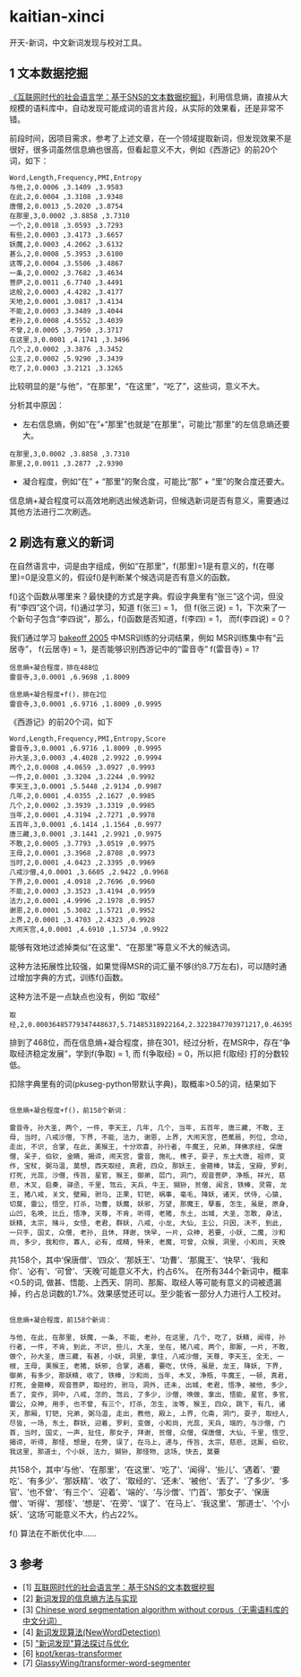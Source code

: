 # kaitian-xinci
开天-新词，中文新词发现与校对工具。

## 1 文本数据挖掘
[《互联网时代的社会语言学：基于SNS的文本数据挖掘》](http://www.matrix67.com/blog/archives/5044)，利用信息熵，直接从大规模的语料库中，自动发现可能成词的语言片段，从实际的效果看，还是非常不错。

前段时间，因项目需求，参考了上述文章，在一个领域提取新词，但发现效果不是很好，很多词虽然信息熵也很高，但看起意义不大，例如《西游记》的前20个词，如下：

```
Word,Length,Frequency,PMI,Entropy
与他,2,0.0006 ,3.1409 ,3.9583 
在此,2,0.0004 ,3.3108 ,3.9348 
唐僧,2,0.0013 ,5.2020 ,3.8754 
在那里,3,0.0002 ,3.8858 ,3.7310 
一个,2,0.0018 ,3.0593 ,3.7293 
有些,2,0.0003 ,3.4173 ,3.6657 
妖魔,2,0.0003 ,4.2062 ,3.6132 
甚么,2,0.0008 ,5.3953 ,3.6100 
这等,2,0.0004 ,3.5506 ,3.4867 
一条,2,0.0002 ,3.7682 ,3.4634 
菩萨,2,0.0011 ,6.7740 ,3.4491 
这般,2,0.0003 ,4.4282 ,3.4177 
天地,2,0.0001 ,3.0817 ,3.4134 
不能,2,0.0003 ,3.3489 ,3.4044 
老孙,2,0.0008 ,4.5552 ,3.4039 
不曾,2,0.0005 ,3.7950 ,3.3717 
在这里,3,0.0001 ,4.1741 ,3.3496 
几个,2,0.0002 ,3.3876 ,3.3452 
公主,2,0.0002 ,5.9290 ,3.3439 
吃了,2,0.0003 ,3.2121 ,3.3265 
```

比较明显的是“与他”，“在那里”，“在这里”，“吃了”，这些词，意义不大。

分析其中原因：
- 左右信息熵，例如“在”+“那里”也就是“在那里”，可能比“那里”的左信息熵还要大。

```
在那里,3,0.0002 ,3.8858 ,3.7310 
那里,2,0.0011 ,3.2877 ,2.9390
```

- 凝合程度，例如“在” + “那里”的聚合度，可能比“那” + “里”的聚合度还要大。

信息熵+凝合程度可以高效地刷选出候选新词，但候选新词是否有意义，需要通过其他方法进行二次刷选。

## 2 刷选有意义的新词
在自然语言中，词是由字组成，例如“在那里”，f(那里)=1是有意义的，f(在哪里)=0是没意义的，假设f()是判断某个候选词是否有意义的函数。

f()这个函数从哪里来？最快捷的方式是字典。假设字典里有“张三”这个词，但没有“李四”这个词，f()通过学习，知道 f(张三) = 1， 但 f(张三说) = 1，下次来了一个新句子包含“李四说”，那么，f()函数是否知道，f(李四) = 1， 而f(李四说) = 0？

我们通过学习 [bakeoff 2005](http://sighan.cs.uchicago.edu/bakeoff2005/) 中MSR训练的分词结果，例如 MSR训练集中有“云居寺”， f(云居寺) = 1，是否能够识别西游记中的“雷音寺” f(雷音寺) = 1?

```
信息熵+凝合程度，排在488位
雷音寺,3,0.0001 ,6.9698 ,1.8009
```

```
信息熵+凝合程度+f()，排在2位
雷音寺,3,0.0001 ,6.9716 ,1.8009 ,0.9995
```

《西游记》的前20个词，如下

```
Word,Length,Frequency,PMI,Entropy,Score
雷音寺,3,0.0001 ,6.9716 ,1.8009 ,0.9995 
孙大圣,3,0.0003 ,4.4028 ,2.9922 ,0.9994 
两个,2,0.0008 ,4.0659 ,3.0927 ,0.9993 
一件,2,0.0001 ,3.3204 ,3.2244 ,0.9992 
李天王,3,0.0001 ,5.5448 ,2.9134 ,0.9987 
几年,2,0.0001 ,4.0355 ,2.1627 ,0.9985 
几个,2,0.0002 ,3.3939 ,3.3319 ,0.9985 
当年,2,0.0001 ,4.3194 ,2.7271 ,0.9978 
五百年,3,0.0001 ,6.1414 ,1.1564 ,0.9977 
唐三藏,3,0.0001 ,3.1441 ,2.9921 ,0.9975 
不敢,2,0.0005 ,3.7793 ,3.0519 ,0.9975 
王母,2,0.0001 ,3.3968 ,2.8708 ,0.9973 
当时,2,0.0001 ,4.0423 ,2.3395 ,0.9969 
八戒沙僧,4,0.0001 ,3.6605 ,2.9422 ,0.9968 
下界,2,0.0001 ,4.0918 ,2.7696 ,0.9960 
不能,2,0.0003 ,3.3523 ,3.4194 ,0.9959 
法力,2,0.0001 ,4.9996 ,2.1978 ,0.9957 
谢恩,2,0.0001 ,5.3082 ,1.5721 ,0.9952 
上界,2,0.0001 ,3.4703 ,2.4323 ,0.9928 
大闹天宫,4,0.0001 ,4.6910 ,1.5734 ,0.9922 
```

能够有效地过滤掉类似“在这里”、“在那里”等意义不大的候选词。

这种方法拓展性比较强，如果觉得MSR的词汇量不够(约8.7万左右)，可以随时通过增加字典的方式，训练f()函数。

这种方法不是一点缺点也没有，例如 “取经”

```
取经,2,0.00036485779347448637,5.71485318922164,2.3223847703971217,0.4639596939086914
```

排到了468位，而在信息熵+凝合程度，排在301，经过分析，在MSR中，存在“争取经济稳定发展”，学到f(争取) = 1, 而 f(争取经) = 0，所以把 f(取经) 打的分数较低。

扣除字典里有的词(pkuseg-python带默认字典)，取概率>0.5的词，结果如下

```

信息熵+凝合程度+f()，前158个新词：

雷音寺, 孙大圣, 两个, 一件, 李天王, 几年, 几个, 当年, 五百年, 唐三藏, 不敢, 王母, 当时, 八戒沙僧, 下界, 不能, 法力, 谢恩, 上界, 大闹天宫, 芭蕉扇, 列位, 念动, 走出, 不识, 合掌, 在此, 美猴王, 十分欢喜, 孙行者, 牛魔王, 兄弟, 拜佛求经, 保唐僧, 呆子, 伯钦, 金睛, 揭谛, 闹天宫, 雷音, 施礼, 樵子, 耍子, 东土大唐, 祖师, 变作, 宝杖, 弼马温, 莫想, 西天取经, 真君, 四众, 那妖王, 金箍棒, 钵盂, 宝殿, 罗刹, 打死, 光蕊, 沙僧, 传旨, 星官, 猴王, 御弟, 层门, 洞门, 观音菩萨, 净瓶, 祥光, 慈悲, 木叉, 启奏, 驿丞, 千里, 驾云, 天兵, 牛王, 猢狲, 贫僧, 闻言, 铁棒, 灵霄, 龙王, 猪八戒, 关文, 壁厢, 驸马, 正果, 钉钯, 祸事, 毫毛, 降妖, 诸天, 伏侍, 心猿, 切莫, 雷公, 悟空, 打杀, 功曹, 妖魔, 妖邪, 万望, 那魔王, 孽畜, 怎生, 虽是, 原身, 山凹, 名唤, 比丘, 悟净, 天尊, 不肯, 听得, 老猪, 东土, 出城, 大圣, 怎敢, 身法, 妖精, 太宗, 赌斗, 女怪, 老君, 群妖, 八戒, 小龙, 大仙, 主公, 只因, 决不, 到此, 一只手, 国丈, 众僧, 老孙, 且休, 拜谢, 快早, 一片, 众神, 若要, 小妖, 二魔, 沙和尚, 多少, 我和你, 寡人, 必有, 成精, 特来, 老魔, 可曾, 众猴, 洞里, 小和尚, 天晚
```

共158个，其中‘保唐僧’、‘四众’、‘那妖王’、‘功曹’、‘那魔王’、‘快早’、‘我和你’、‘必有’、‘可曾’、‘天晚’可能意义不大，约占6%。
在所有344个新词中，概率<0.5的词, 做甚、悟能、上西天、阴司、那厮、取经人等可能有意义的词被遗漏掉，约占总词数的1.7%。效果感觉还可以。至少能省一部分人力进行人工校对。


```

信息熵+凝合程度，前158个新词：

与他, 在此, 在那里, 妖魔, 一条, 不能, 老孙, 在这里, 几个, 吃了, 妖精, 闻得, 孙行者, 一件, 不肯, 到此, 不识, 些儿, 大圣, 坐在, 猪八戒, 两个, 那厮, 一片, 不敢, 做个, 孙大圣, 唐三藏, 有甚, 小妖, 洞里, 拿住, 八戒沙僧, 天尊, 李天王, 全无, 一根, 王母, 美猴王, 老猪, 妖邪, 合掌, 遇着, 要吃, 伏侍, 虽是, 龙王, 降妖, 下界, 御弟, 有多少, 那妖精, 收了, 铁棒, 沙和尚, 当年, 木叉, 净瓶, 牛魔王, 一顿, 真君, 打死, 金箍棒, 观音菩萨, 取经的, 驸马, 洞外, 还未, 出城, 老君, 悟净, 被他, 多少, 丢了, 变作, 洞中, 八戒, 怎的, 驾云, 了多少, 沙僧, 唤做, 拿出, 悟能, 星官, 多官, 雷公, 众神, 用手, 也不曾, 有三个, 打杀, 怎生, 汝等, 猴王, 四众, 跳下, 有几, 诸天, 那厢, 钉钯, 兄弟, 弼马温, 走出, 教他, 殿上, 上界, 化斋, 洞门, 耍子, 取经人, 尽皆, 一场, 东土, 群妖, 迎着, 罗刹, 变做, 小和尚, 光蕊, 天兵, 端的, 与沙僧, 门首, 当时, 国丈, 一声, 扯住, 那女子, 拜谢, 贫僧, 众僧, 保唐僧, 大仙, 千里, 悟空, 揭谛, 听得, 那怪, 想是, 在旁, 误了, 在马上, 递与, 传旨, 太宗, 慈悲, 这厮, 伯钦, 我这里, 那道士, 个小妖, 法力, 猢狲, 那怪物, 这场, 快去, 莫要
```
共158个，其中‘与他’、‘在那里’，‘在这里’、‘吃了’、‘闻得’、‘些儿’、‘遇着’、‘要吃’、‘有多少’、‘那妖精’、‘收了’、‘取经的’、‘还未’、‘被他’、‘丢了’、‘了多少’、‘多官’、‘也不曾’、‘有三个’、‘迎着’、‘端的’、‘与沙僧’、‘门首’、‘那女子’、‘保唐僧’、‘听得’、‘那怪’、‘想是’、‘在旁’、‘误了’、‘在马上’、‘我这里’、‘那道士’、‘个小妖’、‘这场’可能意义不大，约占22%。

f() 算法在不断优化中......
 
## 3 参考
- [1] [互联网时代的社会语言学：基于SNS的文本数据挖掘](http://www.matrix67.com/blog/archives/5044)
- [2] [新词发现的信息熵方法与实现](https://kexue.fm/archives/3491)
- [3] [Chinese word segmentation algorithm without corpus（无需语料库的中文分词） ](https://github.com/Moonshile/ChineseWordSegmentation)
- [4] [新词发现算法(NewWordDetection) ](https://github.com/xylander23/New-Word-Detection)
- [5] ["新词发现"算法探讨与优化](https://zhuanlan.zhihu.com/p/80385615)
- [6] [kpot/keras-transformer](https://github.com/kpot/keras-transformer)
- [7] [GlassyWing/transformer-word-segmenter](https://github.com/GlassyWing/transformer-word-segmenter)


